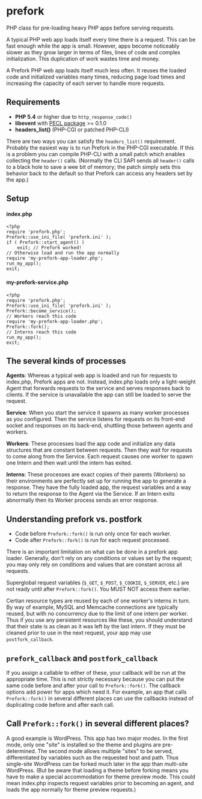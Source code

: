 # prefork

PHP class for pre-loading heavy PHP apps before serving requests.

A typical PHP web app loads itself every time there is a request. This
can be fast enough while the app is small. However, apps become
noticeably slower as they grow larger in terms of files, lines of code
and complex initialization.  This duplication of work wastes time and
money.

A Prefork PHP web app loads itself much less often. It reuses the
loaded code and initialized variables many times, reducing page load
times and increasing the capacity of each server to handle more
requests.

## Requirements

* **PHP 5.4** or higher due to `http_response_code()`
* **libevent** with
    [PECL package](http://pecl.php.net/package/libevent) >= 0.1.0
* **headers_list()** (PHP-CGI or patched PHP-CLI)

There are two ways you can satisfy the `headers_list()` requirement.
Probably the easiest way is to run Prefork in the PHP-CGI executable.
If this is a problem you can compile PHP-CLI with a small patch which
enables collecting the `header()` calls. (Normally the CLI SAPI sends
all `header()` calls to a black hole to save a wee bit of memory; the
patch simply sets this behavior back to the default so that Prefork
can access any headers set by the app.)

## Setup

#### index.php

    <?php
    require 'prefork.php';
    Prefork::use_ini_file( 'prefork.ini' );
    if ( Prefork::start_agent() )
        exit; // Prefork worked!
    // Otherwise load and run the app normally
    require 'my-prefork-app-loader.php';
    run_my_app();
	exit;


#### my-prefork-service.php

    <?php
    require 'prefork.php';
	Prefork::use_ini_file( 'prefork.ini' );
    Prefork::become_service();
	// Workers reach this code
    require 'my-prefork-app-loader.php';
    Prefork::fork();
	// Interns reach this code
    run_my_app();
    exit;


## The several kinds of processes

**Agents**: Whereas a typical web app is loaded and run for requests
to index.php, Prefork apps are not. Instead, index.php loads only a
light-weight Agent that forwards requests to the service and serves
responses back to clients. If the service is unavailable the app can
still be loaded to serve the request.

**Service**: When you start the service it spawns as many worker
processes as you configured. Then the service listens for requests on
its front-end socket and responses on its back-end, shuttling those
between agents and workers.

**Workers**: These processes load the app code and initialize any data
structures that are constant between requests. Then they wait for
requests to come along from the Service. Each request causes one
worker to spawn one Intern and then wait until the intern has exited.

**Interns**: These processes are exact copies of their parents
(Workers) so their environments are perfectly set up for running the
app to generate a response.  They have the fully loaded app, the
request variables and a way to return the response to the Agent via
the Service. If an Intern exits abnormally then its Worker process
sends an error response.

## Understanding prefork vs. postfork

* Code before `Prefork::fork()` is run only once for each worker.
* Code after `Prefork::fork()` is run for each request processed.

There is an important limitation on what can be done in a prefork app
loader.  Generally, don't rely on any conditions or values set by the
request; you may only rely on conditions and values that are constant
across all requests.

Superglobal request variables (`$_GET`, `$_POST`, `$_COOKIE`,
`$_SERVER`, etc.) are not ready until after `Prefork::fork()`. You
MUST NOT access them earlier.

Certian resource types are reused by each of one worker's interns in
turn. By way of example, MySQL and Memcache connections are typically
reused, but with no concurrency due to the limit of one intern per
worker. Thus if you use any persistent resources like these, you
should understand that their state is as clean as it was left by the
last intern. If they must be cleaned prior to use in the next request,
your app may use `postfork_callback`.

## `prefork_callback` and `postfork_callback`

If you assign a callable to either of these, your callback will be run
at the appropriate time. This is not strictly necessary because you
can put the same code before and after your call to
`Prefork::fork()`. The callback options add power for apps which need
it. For example, an app that calls `Prefork::fork()` in several
different places can use the callbacks instead of duplicating code
before and after each call.

## Call `Prefork::fork()` in several different places?

A good example is WordPress. This app has two major modes. In the
first mode, only one "site" is installed so the theme and plugins are
pre-determined. The second mode allows multiple "sites" to be served,
differentiated by variables such as the requested host and path. Thus
single-site WordPress can be forked much later in the app than
multi-site WordPress. (But be aware that loading a theme before
forking means you have to make a special accommodation for theme
preview mode. This could mean index.php inspects request variables
prior to becoming an agent, and loads the app normally for theme
preview requests.)

